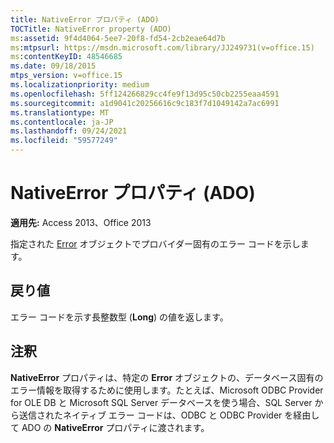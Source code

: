 ```yaml
---
title: NativeError プロパティ (ADO)
TOCTitle: NativeError property (ADO)
ms:assetid: 9f4d4064-5ee7-20f8-fd54-2cb2eae64d7b
ms:mtpsurl: https://msdn.microsoft.com/library/JJ249731(v=office.15)
ms:contentKeyID: 48546685
ms.date: 09/18/2015
mtps_version: v=office.15
ms.localizationpriority: medium
ms.openlocfilehash: 5ff124266829cc4fe9f13d95c50cb2255eaa4591
ms.sourcegitcommit: a1d9041c20256616c9c183f7d1049142a7ac6991
ms.translationtype: MT
ms.contentlocale: ja-JP
ms.lasthandoff: 09/24/2021
ms.locfileid: "59577249"
---
```

# <a name="nativeerror-property-ado"></a>NativeError プロパティ (ADO)


**適用先:** Access 2013、Office 2013

指定された [Error](error-object-ado.md) オブジェクトでプロバイダー固有のエラー コードを示します。

## <a name="return-value"></a>戻り値

エラー コードを示す長整数型 (**Long**) の値を返します。

## <a name="remarks"></a>注釈

**NativeError** プロパティは、特定の **Error** オブジェクトの、データベース固有のエラー情報を取得するために使用します。たとえば、Microsoft ODBC Provider for OLE DB と Microsoft SQL Server データベースを使う場合、SQL Server から送信されたネイティブ エラー コードは、ODBC と ODBC Provider を経由して ADO の **NativeError** プロパティに渡されます。

